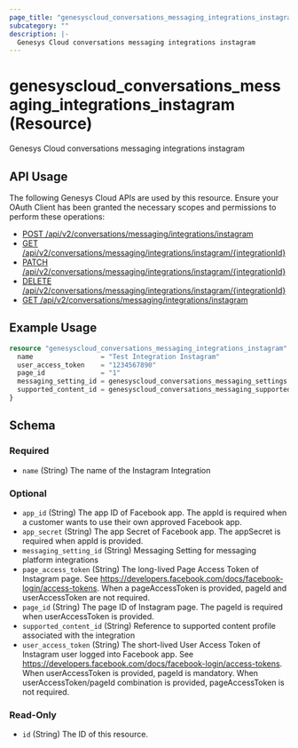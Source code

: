 ```yaml
---
page_title: "genesyscloud_conversations_messaging_integrations_instagram Resource - terraform-provider-genesyscloud"
subcategory: ""
description: |-
  Genesys Cloud conversations messaging integrations instagram
---
```

# genesyscloud_conversations_messaging_integrations_instagram (Resource)

Genesys Cloud conversations messaging integrations instagram

## API Usage
The following Genesys Cloud APIs are used by this resource. Ensure your OAuth Client has been granted the necessary scopes and permissions to perform these operations:

* [POST /api/v2/conversations/messaging/integrations/instagram](https://developer.genesys.cloud/devapps/api-explorer#post-api-v2-conversations-messaging-integrations-instagram)
* [GET /api/v2/conversations/messaging/integrations/instagram/{integrationId}](https://developer.genesys.cloud/devapps/api-explorer#get-api-v2-conversations-messaging-integrations-instagram--integrationId-)
* [PATCH /api/v2/conversations/messaging/integrations/instagram/{integrationId}](https://developer.genesys.cloud/devapps/api-explorer#patch-api-v2-conversations-messaging-integrations-instagram--integrationId-)
* [DELETE /api/v2/conversations/messaging/integrations/instagram/{integrationId}](https://developer.genesys.cloud/devapps/api-explorer#delete-api-v2-conversations-messaging-integrations-instagram--integrationId-)
* [GET /api/v2/conversations/messaging/integrations/instagram](https://developer.genesys.cloud/devapps/api-explorer#get-api-v2-conversations-messaging-integrations-instagram)



## Example Usage

```terraform
resource "genesyscloud_conversations_messaging_integrations_instagram" "test_sample" {
  name                 = "Test Integration Instagram"
  user_access_token    = "1234567890"
  page_id              = "1"
  messaging_setting_id = genesyscloud_conversations_messaging_settings.settings.id
  supported_content_id = genesyscloud_conversations_messaging_supportedcontent.content.id
}
```

<!-- schema generated by tfplugindocs -->
## Schema

### Required

- `name` (String) The name of the Instagram Integration

### Optional

- `app_id` (String) The app ID of Facebook app. The appId is required when a customer wants to use their own approved Facebook app.
- `app_secret` (String) The app Secret of Facebook app. The appSecret is required when appId is provided.
- `messaging_setting_id` (String) Messaging Setting for messaging platform integrations
- `page_access_token` (String) The long-lived Page Access Token of Instagram page. See https://developers.facebook.com/docs/facebook-login/access-tokens. When a pageAccessToken is provided, pageId and userAccessToken are not required.
- `page_id` (String) The page ID of Instagram page. The pageId is required when userAccessToken is provided.
- `supported_content_id` (String) Reference to supported content profile associated with the integration
- `user_access_token` (String) The short-lived User Access Token of Instagram user logged into Facebook app. See https://developers.facebook.com/docs/facebook-login/access-tokens. When userAccessToken is provided, pageId is mandatory. When userAccessToken/pageId combination is provided, pageAccessToken is not required.

### Read-Only

- `id` (String) The ID of this resource.


